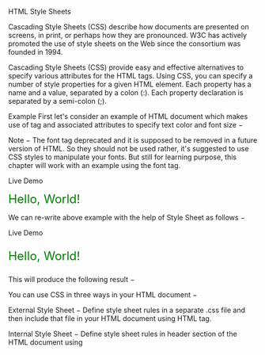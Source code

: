 HTML Style Sheets

Cascading Style Sheets (CSS) describe how documents are presented on screens, in print, or perhaps how they are pronounced. W3C has actively promoted the use of style sheets on the Web since the consortium was founded in 1994.

Cascading Style Sheets (CSS) provide easy and effective alternatives to specify various attributes for the HTML tags. Using CSS, you can specify a number of style properties for a given HTML element. Each property has a name and a value, separated by a colon (:). Each property declaration is separated by a semi-colon (;).

Example
First let's consider an example of HTML document which makes use of <font> tag and associated attributes to specify text color and font size −

Note − The font tag deprecated and it is supposed to be removed in a future version of HTML. So they should not be used rather, it's suggested to use CSS styles to manipulate your fonts. But still for learning purpose, this chapter will work with an example using the font tag.

Live Demo
<!DOCTYPE html>
<html>

   <head>
      <title>HTML CSS</title>
   </head>

   <body>
      <p><font color = "green" size = "5">Hello, World!</font></p>
   </body>

</html>
We can re-write above example with the help of Style Sheet as follows −

Live Demo
<!DOCTYPE html>
<html>

   <head>
      <title>HTML CSS</title>
   </head>

   <body>
      <p style = "color:green; font-size:24px;" >Hello, World!</p>
   </body>

</html>
This will produce the following result −


You can use CSS in three ways in your HTML document −

External Style Sheet − Define style sheet rules in a separate .css file and then include that file in your HTML document using HTML <link> tag.

Internal Style Sheet − Define style sheet rules in header section of the HTML document using <style> tag.

Inline Style Sheet − Define style sheet rules directly along-with the HTML elements using style attribute.

Let's see all the three cases one by one with the help of suitable examples.

External Style Sheet
If you need to use your style sheet to various pages, then its always recommended to define a common style sheet in a separate file. A cascading style sheet file will have extension as .css and it will be included in HTML files using <link> tag.

Example
Consider we define a style sheet file style.css which has following rules −

.red {
   color: red;
}
.thick {
   font-size:20px;
}
.green {
   color:green;
}
Here we defined three CSS rules which will be applicable to three different classes defined for the HTML tags. I suggest you should not bother about how these rules are being defined because you will learn them while studying CSS. Now let's make use of the above external CSS file in our following HTML document −

Live Demo
<!DOCTYPE html>
<html>

   <head>
      <title>HTML External CSS</title>
      <link rel = "stylesheet" type = "text/css" href = "/html/style.css">
   </head>

   <body>
      <p class = "red">This is red</p>
      <p class = "thick">This is thick</p>
      <p class = "green">This is green</p>
      <p class = "thick green">This is thick and green</p>
   </body>

</html>
This will produce the following result −


Internal Style Sheet
If you want to apply Style Sheet rules to a single document only, then you can include those rules in header section of the HTML document using <style> tag.

Rules defined in internal style sheet overrides the rules defined in an external CSS file.

Example
Let's re-write above example once again, but here we will write style sheet rules in the same HTML document using <style> tag −

Live Demo
<!DOCTYPE html>
<html>

   <head>
      <title>HTML Internal CSS</title>

      <style type = "text/css">
         .red {
            color: red;
         }
         .thick{
            font-size:20px;
         }
         .green {
            color:green;
         }
      </style>
   </head>

   <body>
      <p class = "red">This is red</p>  
      <p class = "thick">This is thick</p>  
      <p class = "green">This is green</p>  
      <p class = "thick green">This is thick and green</p>
   </body>

</html>
This will produce the following result −


Inline Style Sheet
You can apply style sheet rules directly to any HTML element using style attribute of the relevant tag. This should be done only when you are interested to make a particular change in any HTML element only.

Rules defined inline with the element overrides the rules defined in an external CSS file as well as the rules defined in <style> element.

Example
Let's re-write above example once again, but here we will write style sheet rules along with the HTML elements using style attribute of those elements.

Live Demo
<!DOCTYPE html>
<html>

   <head>
      <title>HTML Inline CSS</title>
   </head>

   <body>
      <p style = "color:red;">This is red</p>  
      <p style = "font-size:20px;">This is thick</p>  
      <p style = "color:green;">This is green</p>  
      <p style = "color:green;font-size:20px;">This is thick and green</p>
   </body>

</html>
This will produce the following result −

# References
https://www.tutorialspoint.com/html/html_style_sheet.htm
